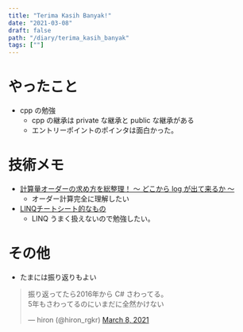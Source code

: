 ```yaml
---
title: "Terima Kasih Banyak!"
date: "2021-03-08"
draft: false
path: "/diary/terima_kasih_banyak"
tags: [""]
---
```


# やったこと

- cpp の勉強
  - cpp の継承は private な継承と public な継承がある
  - エントリーポイントのポインタは面白かった。

# 技術メモ

- [計算量オーダーの求め方を総整理！ 〜 どこから log が出て来るか 〜](https://qiita.com/drken/items/872ebc3a2b5caaa4a0d0?utm_content=bufferb0499&utm_medium=social&utm_source=twitter.com&utm_campaign=buffer)
  - オーダー計算完全に理解したい
- [LINQチートシート的なもの](https://qiita.com/Marimoiro/items/0e119b47d65bf138789a)
  - LINQ うまく扱えないので勉強したい。

# その他

- たまには振り返りもよい
<blockquote class="twitter-tweet"><p lang="ja" dir="ltr">振り返ってたら2016年から C# さわってる。<br>5年もさわってるのにいまだに全然かけない</p>&mdash; hiron (@hiron_rgkr) <a href="https://twitter.com/hiron_rgkr/status/1368932705904201730?ref_src=twsrc%5Etfw">March 8, 2021</a></blockquote> <script async src="https://platform.twitter.com/widgets.js" charset="utf-8"></script>

